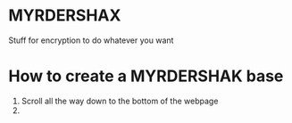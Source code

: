 # MYRDERSHAX
Stuff for encryption to do whatever you want
<br/>
# How to create a MYRDERSHAK base
<ol>
  <li>Scroll all the way down to the bottom of the webpage</li>
  <li></li>
</ol>
